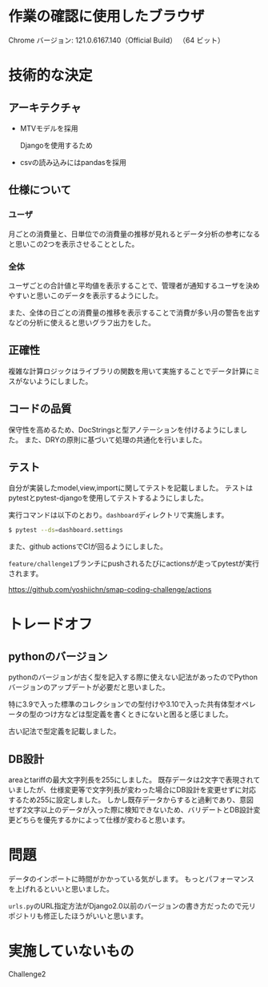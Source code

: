 # 作業の確認に使用したブラウザ
Chrome
バージョン: 121.0.6167.140（Official Build） （64 ビット）

# 技術的な決定
## アーキテクチャ
- MTVモデルを採用

    Djangoを使用するため

- csvの読み込みにはpandasを採用

## 仕様について
### ユーザ
月ごとの消費量と、日単位での消費量の推移が見れるとデータ分析の参考になると思いこの2つを表示させることとした。

### 全体
ユーザごとの合計値と平均値を表示することで、管理者が通知するユーザを決めやすいと思いこのデータを表示するようにした。

また、全体の日ごとの消費量の推移を表示することで消費が多い月の警告を出すなどの分析に使えると思いグラフ出力をした。

## 正確性
複雑な計算ロジックはライブラリの関数を用いて実施することでデータ計算にミスがないようにしました。

## コードの品質
保守性を高めるため、DocStringsと型アノテーションを付けるようにしました。
また、DRYの原則に基づいて処理の共通化を行いました。

## テスト
自分が実装したmodel,view,importに関してテストを記載しました。
テストはpytestとpytest-djangoを使用してテストするようにしました。

実行コマンドは以下のとおり。`dashboard`ディレクトリで実施します。
```bash
$ pytest --ds=dashboard.settings
```
また、github actionsでCIが回るようにしました。

`feature/challenge1`ブランチにpushされるたびにactionsが走ってpytestが実行されます。

https://github.com/yoshiichn/smap-coding-challenge/actions
# トレードオフ
## pythonのバージョン
pythonのバージョンが古く型を記入する際に使えない記法があったのでPythonバージョンのアップデートが必要だと思いました。

特に3.9で入った標準のコレクションでの型付けや3.10で入った共有体型オペレータの型のつけ方などは型定義を書くときにないと困ると感じました。

古い記法で型定義を記載しました。

## DB設計
areaとtariffの最大文字列長を255にしました。
既存データは2文字で表現されていましたが、仕様変更等で文字列長が変わった場合にDB設計を変更せずに対応するため255に設定しました。
しかし既存データからすると過剰であり、意図せず2文字以上のデータが入った際に検知できないため、バリデートとDB設計変更どちらを優先するかによって仕様が変わると思います。

# 問題
データのインポートに時間がかかっている気がします。
もっとパフォーマンスを上げれるといいと思いました。

`urls.py`のURL指定方法がDjango2.0以前のバージョンの書き方だったので元リポジトリも修正したほうがいいと思います。

# 実施していないもの
Challenge2
